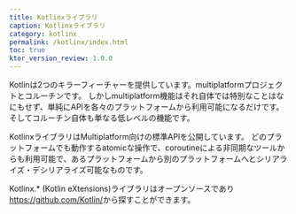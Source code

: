 ```yaml
---
title: Kotlinxライブラリ
caption: Kotlinxライブラリ
category: kotlinx
permalink: /kotlinx/index.html
toc: true
ktor_version_review: 1.0.0
---
```


Kotlinは2つのキラーフィーチャーを提供しています。multiplatformプロジェクトとコルーチンです。
しかしmultiplatform機能はそれ自体では特別なことはなにもせず、単純にAPIを各々のプラットフォームから利用可能になるだけです。
そしてコルーチン自体も単なる低レベルの機能です。

KotlinxライブラリはMultiplatform向けの標準APIを公開しています。
どのプラットフォームでも動作するatomicな操作で、coroutineによる非同期なツールからも利用可能で、あるプラットフォームから別のプラットフォームへとシリアライズ・デシリアライズ可能なものです。

Kotlinx.* (Kotlin eXtensions)ライブラリはオープンソースであり<https://github.com/Kotlin/>から探すことができます。
